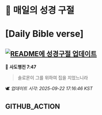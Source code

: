 # 🙏 매일의 성경 구절
# [Daily Bible verse]
## [![README에 성경구절 업데이트](https://github.com/DONGSUKA/first_test/actions/workflows/update-readme-bible.yml/badge.svg)](https://github.com/DONGSUKA/first_test/actions/workflows/update-readme-bible.yml)
<!-- START_BIBLE_VERSE -->
📖 **사도행전 7:47**
> 솔로몬이 그를 위하여 집을 지었느니라

🕊️ _업데이트 시각: 2025-09-22 17:16:46 KST_
  <!-- END_BIBLE_VERSE -->
## GITHUB_ACTION
